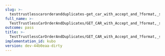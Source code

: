 ```yaml
---
slug: >-
  testtrustlesscarorderandduplicates-get_car_with_accept_and_?format,_specific_accept_header_is_prioritized
full_name: >-
  TestTrustlessCarOrderAndDuplicates/GET_CAR_with_Accept_and_?format,_specific_Accept_header_is_prioritized
outcome: pass
title: >-
  TestTrustlessCarOrderAndDuplicates/GET_CAR_with_Accept_and_?format,_specific_Accept_header_is_prioritized
implementation_id: kubo
version: dev-44b0eaa-dirty
---
```


